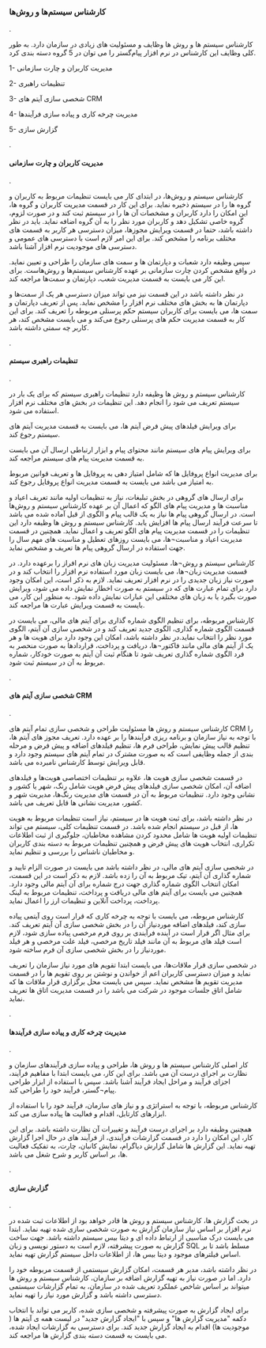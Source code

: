 
### کارشناس سیستم‌ها و روش‌ها
.


کارشناس سیستم ها و روش ها وظایف و مسئولیت های زیادی در سازمان دارد. به طور کلی وظایف این کارشناس در نرم افزار پیام‌گستر را می توان در 5 گروه دسته بندی کرد.

1-	مدیریت کاربران و چارت سازمانی

2-	تنظیمات راهبری

3-	شخصی سازی آیتم های CRM

4-	مدیریت چرخه کاری و پیاده سازی فرآیندها

5-	گزارش سازی 

.
#### مدیریت کاربران و چارت سازمانی
.

کارشناس سیستم و روش‌ها، در ابتدای کار می بایست تنظیمات مربوط به کاربران و گروه ها را در سیستم ذخیره نماید. برای این کار در قسمت مدیریت کاربران و گروه ها، این امکان را دارد کاربران و مشخصات آن ها را در سیستم ثبت کند و در صورت لزوم، گروه خاصی تشکیل دهد و کاربران مورد نظر را به آن گروه اضافه نماید. باید در نظر داشته باشد، حتما در قسمت ویرایش مجوزها، میزان دسترسی هر کاربر به قسمت های مختلف برنامه را مشخص کند. برای این امر لازم است با دسترسی های عمومی و دسترسی های موجودیت نرم افزار آشنا باشد.

سپس وظیفه دارد شعبات و دپارتمان ها و سمت های سازمان را طراحی و تعیین نماید. در واقع مشخص کردن چارت سازمانی بر عهده کارشناس سیستم‌ها و روش‌هاست. برای این کار می بایست به قسمت مدیریت شعب، دپارتمان و سمت‌ها مراجعه کند.

در نظر داشته باشد در این قسمت نیز می تواند میزان دسترسی هر یک از سمت‌ها و دپارتمان ها به بخش های مختلف نرم افزار را مشخص نماید. پس از تعریف دپارتمان و سمت ها، می بایست برای کاربران سیستم حکم پرسنلی مربوطه را تعریف کند. برای این کار به قسمت مدیریت حکم های پرسنلی رجوع می‌کند و می بایست مشخص کند، هر کاربر چه سمتی داشته باشد.

.
#### تنظیمات راهبری سیستم 
.

کارشناس سیستم و روش ها وظیفه دارد تنظیمات راهبری سیستم که برای یک بار در سیستم تعریف می شود را انجام دهد. این تنظیمات در بخش های مختلف نرم افزار استفاده می شود.

برای ویرایش فیلدهای پیش فرض آیتم ها، می بایست به قسمت مدیریت آیتم های سیستم رجوع کند.

برای ویرایش پیام های سیستم مانند محتوای پیام و ابزار ارتباطی ارسال آن می بایست به قسمت مدیریت پیام های سیستم مراجعه کند.

برای مدیریت انواع پروفایل ها که شامل امتیاز دهی به پروفایل ها و تعریف قوانین مربوط به امتیاز می باشد می بایست به قسمت مدیریت انواع پروفایل رجوع کند.

برای ارسال های گروهی در بخش تبلیغات، نیاز به تنظیمات اولیه مانند تعریف اعیاد و مناسبت ها و مدیریت پیام های الگو که اعمال آن بر عهده کارشناس سیستم و روش‌ها است. در ارسال گروهی پیام ها نیاز به یک قالب پیام و الگوی از قبل آماده شده می باشد تا سرعت فرآیند ارسال پیام ها افزایش یابد. کارشناس سیستم و روش ها وظیفه دارد این تنظیمات را در قسمت مدیریت پیام های الگو تعریف و اعمال نماید. همچنین در قسمت مدیریت اعیاد و مناسبت¬ها، می بایست روزهای تعطیل و مناسبت های مهم سال را جهت استفاده در ارسال گروهی پیام ها تعریف و مشخص نماید.

کارشناس سیستم و روش¬ها، مسئولیت مدیریت زبان های نرم افراز را برعهده دارد. در قسمت مدیریت زبان¬ها، می بایست زبان مورد استفاده نرم افزار را انتخاب کند و در صورت نیاز زبان جدیدی را در نرم افزار تعریف نماید. لازم به ذکر است، این امکان وجود دارد برای تمام عبارت های که در سیستم به صورت اخطار نمایش داده می شود، ویرایش صورت بگیرد یا به زبان های مختلفی این عبارات نمایش داده شود. به منظور این کار، می بایست به قسمت ویرایش عبارت ها مراجعه کند.

کارشناس مربوطه، برای تنظیم الگوی شماره گذاری برای آیتم های مالی، می بایست در قسمت الگوی شماره گذاری، الگوی جدید تعریف کند و در شخصی سازی آن آیتم، الگوی مورد نظر را انتخاب نماید.در نظر داشته باشد، امکان این وجود دارد برای هویت ها و هر یک از آیتم های مالی مانند فاکتور¬ها، دریافت و پرداخت، قراردادها به صورت منحصر به فرد الگوی شماره گذاری تعریف شود تا هنگام ثبت آن آیتم به صورت خودکار، شماره مربوط به آن در سیستم ثبت شود.

.
#### شخصی سازی آیتم های CRM
.

کارشناس سیستم و روش ها مسئولیت طراحی و شخصی سازی تمام آیتم های CRM را با توجه به نیاز سازمان و برنامه ریزی فرآیندها را بر عهده دارد. تعریف مجوز های آیتم ها، تنظیم قالب پیش نمایش، طراحی فرم ها، تنظیم فیلدهای اضافه و پیش فرض و مرحله بندی از جمله وظایفی است که به صورت مشترک در تمام آیتم های سیستم وجود دارد و قابل ویرایش توسط کارشناس نامبرده می باشد.

در قسمت شخصی سازی هویت ها، علاوه بر تنظیمات اختصاصی هویت‌ها و فیلدهای اضافه آن، امکان شخصی سازی فیلدهای پیش فرض هویت شامل رنگ، شهر یا کشور و نشانی وجود دارد. تنظیمات مربوط به آن در قسمت های مدیریت رنگ‌ها، مدیریت شهر و کشور، مدیریت نشانی ها قابل تعریف می باشد.

در نظر داشته باشد، برای ثبت هویت ها در سیستم، نیاز است تنظیمات مربوط به هویت ها، از قبل در سیستم انجام شده باشد. در قسمت تنظیمات کلی، سیستم می تواند تنظیمات اولیه هویت ها شامل محدود کردن مشاهده مخاطبان، جلوگیری از ثبت اطلاعات تکراری، انتخاب هویت های پیش فرض و همچنین تنظیمات مربوط به دسته بندی کاربران و مخاطبان ناشناس را بررسی و تنظیم نماید.

در شخصی سازی آیتم های مالی، در نظر داشته باشد می بایست در صورت الزام تایید و شماره گذاری آن آیتم، تیک مربوط به آن را زده باشد. لازم به ذکر است در این قسمت، امکان انتخاب الگوی شماره گذاری جهت درج شماره برای آن آیتم مالی وجود دارد. 
همچنین می بایست برای آیتم های مالی دریافت و پرداخت،  تنظیمات  مربوط به لینک پرداخت، پرداخت آنلاین و تنظیمات ارز را اعمال نماید.


کارشناس مربوطه، می بایست با توجه به چرخه کاری که قرار است روی آیتمی پیاده سازی کند، فیلدهای اضافه موردنیاز آن را در بخش شخصی سازی آن آیتم تعریف کند. برای مثال اگر قرار است در آینده فرآیندی بر روی فرم مرخصی پیاده سازی شود، لازم است فیلد های مربوط به آن مانند فیلد تاریخ مرخصی، فیلد علت مرخصی و هر فیلد موردنیاز را در بخش شخصی سازی آن فرم ساخته شود.

در شخصی سازی قرار ملاقات‌ها، می بایست ابتدا تقویم های مورد نیاز سازمان را تعریف نماید و میزان دسترسی کاربران اعم از خواندن و نوشتن بر روی تقویم ها را در قسمت مدیریت تقویم ها مشخص نماید. سپس می بایست محل برگزاری قرار ملاقات ها که شامل اتاق جلسات موجود در شرکت می باشد را در قسمت مدیریت اتاق ها تعریف نماید.

.
#### مدیریت چرخه کاری و پیاده سازی فرآیندها
.

کار اصلی کارشناس سیستم ها و روش ها، طراحی و  پیاده سازی فرآیندهای سازمان و نظارت بر اجرای درست آن می باشد.
برای این کار، می بایست ابتدا با مفاهیم فرآیند، اجزای فرآیند و مراحل ایجاد فرآیند آشنا باشد. سپس با استفاده از ابزار طراحی پیام¬گستر، فرآیند خود را طراحی کند.

کارشناس مربوطه، با توجه به استراتژی و و نیاز های سازمان، فرآیند خود را با استفاده از ابزارهای کارتابل، اقدام و فعالیت ها پیاده سازی می کند.

همچنین وظیفه دارد بر اجرای درست فرآیند و تغییرات آن نظارت داشته باشد. برای این کار، این امکان را دارد در قسمت گزارشات فرآیندی، از فرآیند های در حال اجرا گزارش تهیه نماید. این گزارش ها شامل گزارش دیاگرام، نمایش کانبان، چارت، به تفکیک فعالیت ها، بر اساس کاربر و شرح شغل می باشد.

.
#### گزارش سازی
.

در بحث گزارش ها، کارشناس سیستم و روش ها قادر خواهد بود از اطلاعات ثبت شده در نرم افزار بر اساس نیاز سازمان گزارش به صورت شخصی سازی شده تهیه نماید. ابتدا می بایست درک مناسبی از ارتباط داده ای و دیتا بیس سیستم داشته باشد. جهت ساخت گزارش به صورت پیشرفته، لازم است به دستور نویسی و زبان SQL  مسلط باشد تا بر اساس فیلترهای موجود و دیتا بیس ها، از اطلاعات داخل سیستم گزارش تهیه نماید.

در نظر داشته باشد، مدیر هر قسمت، امکان گزارش سیستمی از قسمت مربوطه خود را دارد. اما در صورت نیاز به تهیه گزارش اضافه بر سازمان، کارشناس سیستم و روش ها میتواند بر اساس شاخص عملکرد تعریف شده در سازمان، به تمام گزارشات سیستمی دسترسی داشته باشد و گزارش مورد نیاز را تهیه نماید.

برای ایجاد گزارش به صورت پیشرفته و شخصی سازی شده، کاربر می تواند با انتخاب دکمه "مدیریت گزارش ها" و سپس با "ایجاد گزارش جدید" در لیست همه ی آیتم ها ( موجودیت ها) اقدام به ایجاد گزارش جدید کند. برای دسترسی به گزارشات ایجاد شده، می بایست به قسمت دسته بندی گزارش ها مراجعه کند.
